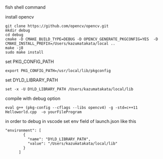 fish shell command

install opencv

```
git clone https://github.com/opencv/opencv.git
mkdir debug
cd debug
cmake -D CMAKE_BUILD_TYPE=DEBUG -D OPENCV_GENERATE_PKGCONFIG=YES  -D CMAKE_INSTALL_PREFIX=/Users/kazumatakata/local ..
make -j8
sudo make install
```

set PKG_CONFIG_PATH

```
export PKG_CONFIG_PATH=/usr/local/lib/pkgconfig
```

set DYLD_LIBRARY_PATH

```
set -x -U DYLD_LIBRARY_PATH /Users/kazumatakata/local/lib
```

compile with debug option

```
eval g++ (pkg-config --cflags --libs opencv4) -g -std=c++11  Helloworld.cpp  -o yourFileProgram
```

in order to debug in vscode set env field of launch.json like this

```
"environment": [
        {
          "name": "DYLD_LIBRARY_PATH",
          "value": "/Users/kazumatakata/local/lib"
        }
      ]
```
